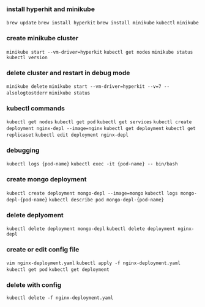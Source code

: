 ### install hyperhit and minikube
`brew update`
`brew install hyperkit`
`brew install minikube`
`kubectl`
`minikube`

### create minikube cluster
`minikube start --vm-driver=hyperkit`
`kubectl get nodes`
`minikube status`
`kubectl version`

### delete cluster and restart in debug mode
`minikube delete`
`minikube start --vm-driver=hyperkit --v=7 --alsologtostderr`
`minikube status`

### kubectl commands
`kubectl get nodes`
`kubectl get pod`
`kubectl get services`
`kubectl create deployment nginx-depl --image=nginx`
`kubectl get deployment`
`kubectl get replicaset`
`kubectl edit deployment nginx-depl`

### debugging
`kubectl logs {pod-name}`
`kubectl exec -it {pod-name} -- bin/bash`

### create mongo deployment
`kubectl create deployment mongo-depl --image=mongo`
`kubectl logs mongo-depl-{pod-name}`
`kubectl describe pod mongo-depl-{pod-name}`

### delete deplyoment
`kubectl delete deployment mongo-depl`
`kubectl delete deployment nginx-depl`

### create or edit config file
`vim nginx-deployment.yaml`
`kubectl apply -f nginx-deployment.yaml`
`kubectl get pod`
`kubectl get deployment`

### delete with config
`kubectl delete -f nginx-deployment.yaml`






